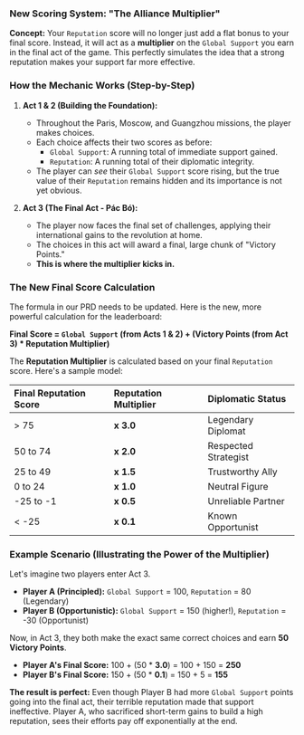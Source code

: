### **New Scoring System: "The Alliance Multiplier"**

**Concept:**
Your `Reputation` score will no longer just add a flat bonus to your final score. Instead, it will act as a **multiplier** on the `Global Support` you earn in the final act of the game. This perfectly simulates the idea that a strong reputation makes your support far more effective.

### **How the Mechanic Works (Step-by-Step)**

1.  **Act 1 & 2 (Building the Foundation):**
    *   Throughout the Paris, Moscow, and Guangzhou missions, the player makes choices.
    *   Each choice affects their two scores as before:
        *   `Global Support`: A running total of immediate support gained.
        *   `Reputation`: A running total of their diplomatic integrity.
    *   The player can *see* their `Global Support` score rising, but the true value of their `Reputation` remains hidden and its importance is not yet obvious.

2.  **Act 3 (The Final Act - Pác Bó):**
    *   The player now faces the final set of challenges, applying their international gains to the revolution at home.
    *   The choices in this act will award a final, large chunk of "Victory Points."
    *   **This is where the multiplier kicks in.**

### **The New Final Score Calculation**

The formula in our PRD needs to be updated. Here is the new, more powerful calculation for the leaderboard:

**Final Score = `Global Support` (from Acts 1 & 2) + (Victory Points (from Act 3) * Reputation Multiplier)**

The **Reputation Multiplier** is calculated based on your final `Reputation` score. Here's a sample model:

| Final Reputation Score | Reputation Multiplier | Diplomatic Status |
| :--- | :--- | :--- |
| > 75 | **x 3.0** | Legendary Diplomat |
| 50 to 74 | **x 2.0** | Respected Strategist |
| 25 to 49 | **x 1.5** | Trustworthy Ally |
| 0 to 24 | **x 1.0** | Neutral Figure |
| -25 to -1 | **x 0.5** | Unreliable Partner |
| < -25 | **x 0.1** | Known Opportunist |

### **Example Scenario (Illustrating the Power of the Multiplier)**

Let's imagine two players enter Act 3.
*   **Player A (Principled):** `Global Support` = 100, `Reputation` = 80 (Legendary)
*   **Player B (Opportunistic):** `Global Support` = 150 (higher!), `Reputation` = -30 (Opportunist)

Now, in Act 3, they both make the exact same correct choices and earn **50 Victory Points**.

*   **Player A's Final Score:** 100 + (50 * **3.0**) = 100 + 150 = **250**
*   **Player B's Final Score:** 150 + (50 * **0.1**) = 150 + 5 = **155**

**The result is perfect:**
Even though Player B had more `Global Support` points going into the final act, their terrible reputation made that support ineffective. Player A, who sacrificed short-term gains to build a high reputation, sees their efforts pay off exponentially at the end.
